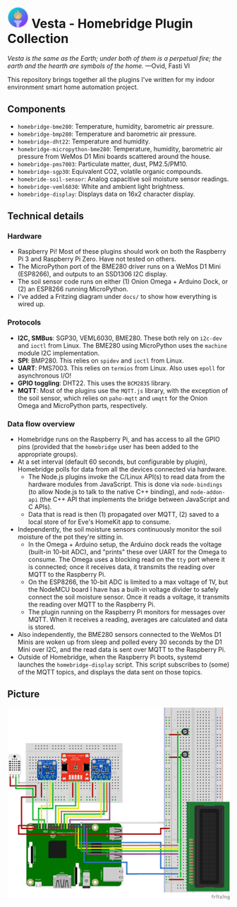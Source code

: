 # <img src="/docs/icon/icon.png?raw=true" height="48"> Vesta - Homebridge Plugin Collection

*Vesta is the same as the Earth; under both of them is a perpetual fire; the earth and the hearth are symbols of the home.*
—Ovid, Fasti VI

This repository brings together all the plugins I've written for my indoor environment smart home automation project.

## Components
- `homebridge-bme280`: Temperature, humidity, barometric air pressure.
- `homebridge-bmp280`: Temperature and barometric air pressure.
- `homebridge-dht22`: Temperature and humidity.
- `homebridge-micropython-bme280`: Temperature, humidity, barometric air pressure from WeMos D1 Mini boards scattered around the house.
- `homebridge-pms7003`: Particulate matter, dust, PM2.5/PM10.
- `homebridge-sgp30`: Equivalent CO2, volatile organic compounds.
- `homebride-soil-sensor`: Analog capacitive soil moisture sensor readings.
- `homebridge-veml6030`: White and ambient light brightness.
- `homebridge-display`: Displays data on 16x2 character display.

## Technical details
### Hardware
- Raspberry Pi! Most of these plugins should work on both the Raspberry Pi 3 and Raspberry Pi Zero. Have not tested on others.
- The MicroPython port of the BME280 driver runs on a WeMos D1 Mini (ESP8266), and outputs to an SSD1306 I2C display.
- The soil sensor code runs on either (1) Onion Omega + Arduino Dock, or (2) an ESP8266 running MicroPython.
- I've added a Fritzing diagram under `docs/` to show how everything is wired up.

### Protocols
- **I2C, SMBus**: SGP30, VEML6030, BME280. These both rely on `i2c-dev` and `ioctl` from Linux. The BME280 using MicroPython uses the `machine` module I2C implementation.
- **SPI**: BMP280. This relies on `spidev` and `ioctl` from Linux.
- **UART**: PMS7003. This relies on `termios` from Linux. Also uses `epoll` for asynchronous I/O!
- **GPIO toggling**: DHT22. This uses the `BCM2835` library.
- **MQTT**: Most of the plugins use the `MQTT.js` library, with the exception of the soil sensor, which relies on `paho-mqtt` and `umqtt` for the Onion Omega and MicroPython parts, respectively.

### Data flow overview
- Homebridge runs on the Raspberry Pi, and has access to all the GPIO pins (provided that the `homebridge` user has been added to the appropriate groups).
- At a set interval (default 60 seconds, but configurable by plugin), Homebridge polls for data from all the devices connected via hardware.
    - The Node.js plugins invoke the C/Linux API(s) to read data from the hardware modules from JavaScript. This is done via `node-bindings` (to allow Node.js to talk to the native C++ binding), and `node-addon-api` (the C++ API that implements the bridge between JavaScript and C APIs).
    - Data that is read is then (1) propagated over MQTT, (2) saved to a local store of for Eve's HomeKit app to consume.
- Independently, the soil moisture sensors continuously monitor the soil moisture of the pot they're sitting in.
    - In the Omega + Arduino setup, the Arduino dock reads the voltage (built-in 10-bit ADC), and "prints" these over UART for the Omega to consume. The Omega uses a blocking read on the `tty` port where it is connected; once it receives data, it transmits the reading over MQTT to the Raspberry Pi.
    - On the ESP8266, the 10-bit ADC is limited to a max voltage of 1V, but the NodeMCU board I have has a built-in voltage divider to safely connect the soil moisture sensor. Once it reads a voltage, it transmits the reading over MQTT to the Raspberry Pi.
    - The plugin running on the Raspberry Pi monitors for messages over MQTT. When it receives a reading, averages are calculated and data is stored.
- Also independently, the BME280 sensors connected to the WeMos D1 Minis are woken up from sleep and polled every 30 seconds by the D1 Mini over I2C, and the read data is sent over MQTT to the Raspberry Pi.
- Outside of Homebridge, when the Raspberry Pi boots, systemd launches the `homebridge-display` script. This script subscribes to (some) of the MQTT topics, and displays the data sent on those topics.

## Picture
<img src="/docs/fritzing/vesta.png?raw=true">
